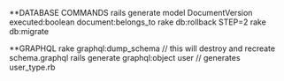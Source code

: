 **DATABASE COMMANDS
rails generate model DocumentVersion executed:boolean document:belongs_to
rake db:rollback STEP=2
rake db:migrate


**GRAPHQL
rake graphql:dump_schema // this will destroy and recreate schema.graphql
rails generate graphql:object user // generates user_type.rb
